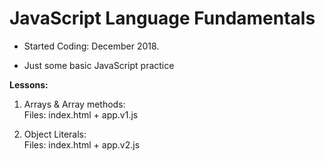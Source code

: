 # JavaScript Language Fundamentals

- Started Coding: December 2018. 

- Just some basic JavaScript practice

<b>Lessons:</b>
1.  Arrays & Array methods:<br>
Files: index.html + app.v1.js

2. Object Literals:<br>
Files: index.html + app.v2.js

